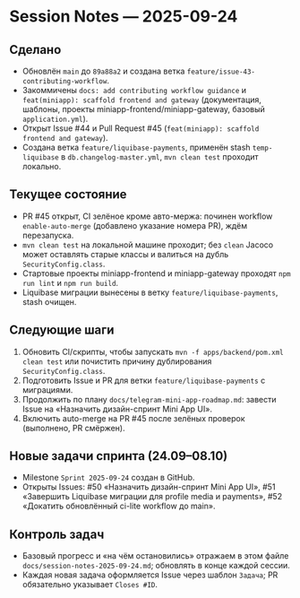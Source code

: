 # Session Notes — 2025-09-24

## Сделано
- Обновлён `main` до `89a88a2` и создана ветка `feature/issue-43-contributing-workflow`.
- Закоммичены `docs: add contributing workflow guidance` и `feat(miniapp): scaffold frontend and gateway` (документация, шаблоны, проекты miniapp-frontend/miniapp-gateway, базовый `application.yml`).
- Открыт Issue #44 и Pull Request #45 (`feat(miniapp): scaffold frontend and gateway`).
- Создана ветка `feature/liquibase-payments`, применён stash `temp-liquibase` в `db.changelog-master.yml`, `mvn clean test` проходит локально.

## Текущее состояние
- PR #45 открыт, CI зелёное кроме авто-мержа: починен workflow `enable-auto-merge` (добавлено указание номера PR), ждём перезапуска.
- `mvn clean test` на локальной машине проходит; без `clean` Jacoco может оставлять старые классы и валиться на дубль `SecurityConfig.class`.
- Стартовые проекты miniapp-frontend и miniapp-gateway проходят `npm run lint` и `npm run build`.
- Liquibase миграции вынесены в ветку `feature/liquibase-payments`, stash очищен.

## Следующие шаги
1. Обновить CI/скрипты, чтобы запускать `mvn -f apps/backend/pom.xml clean test` или почистить причину дублирования `SecurityConfig.class`.
2. Подготовить Issue и PR для ветки `feature/liquibase-payments` с миграциями.
3. Продолжить по плану `docs/telegram-mini-app-roadmap.md`: завести Issue на «Назначить дизайн-спринт Mini App UI».
4. Включить auto-merge на PR #45 после зелёных проверок (выполнено, PR смёржен).

## Новые задачи спринта (24.09–08.10)
- Milestone `Sprint 2025-09-24` создан в GitHub.
- Открыты Issues: #50 «Назначить дизайн-спринт Mini App UI», #51 «Завершить Liquibase миграции для profile media и payments», #52 «Докатить обновлённый ci-lite workflow до main».

## Контроль задач
- Базовый прогресс и «на чём остановились» отражаем в этом файле `docs/session-notes-2025-09-24.md`; обновлять в конце каждой сессии.
- Каждая новая задача оформляется Issue через шаблон `Задача`; PR обязательно указывает `Closes #ID`.
